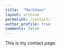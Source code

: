```yaml
---
title:  "Markdown"
layout: archive
permalink: /contact/
author_profile: true
comments: false
---
```


This is my contact page.